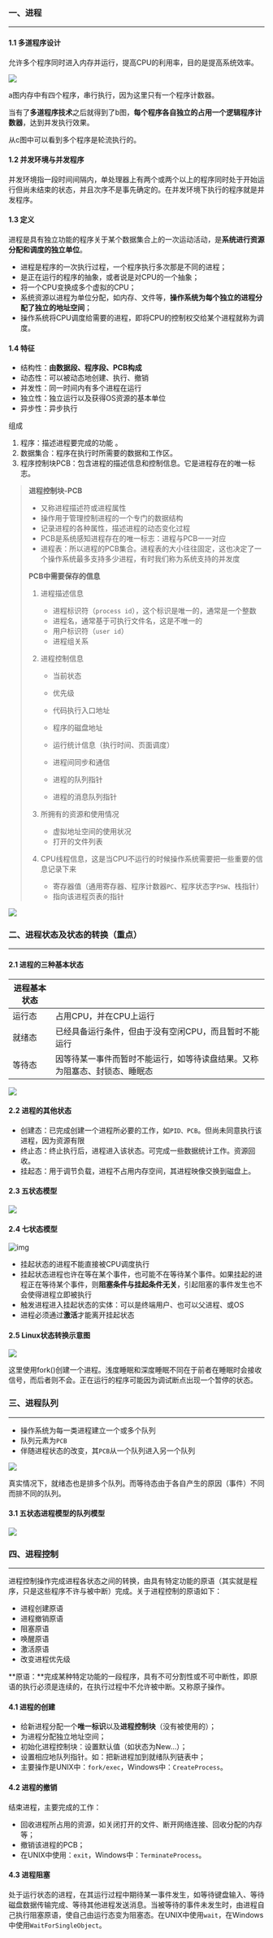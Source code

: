 ### 一、进程

---

#### 1.1 多道程序设计

允许多个程序同时进入内存并运行，提高CPU的利用率，目的是提高系统效率。

![](img/aHR0cHM6Ly9hc2sucWNsb3VkaW1nLmNvbS9odHRwLXNhdmUvMTc1MjMyOC9xbW1pYW9yb2phLnBuZw.png)

a图内存中有四个程序，串行执行，因为这里只有一个程序计数器。

当有了**多道程序技术**之后就得到了b图，**每个程序各自独立的占用一个逻辑程序计数器**，达到并发执行效果。

从c图中可以看到多个程序是轮流执行的。

#### 1.2 并发环境与并发程序

并发环境指一段时间间隔内，单处理器上有两个或两个以上的程序同时处于开始运行但尚未结束的状态，并且次序不是事先确定的。在并发环境下执行的程序就是并发程序。

#### 1.3 定义

进程是具有独立功能的程序关于某个数据集合上的一次运动活动，是**系统进行资源分配和调度的独立单位**。

- 进程是程序的一次执行过程，一个程序执行多次那是不同的进程；
- 是正在运行的程序的抽象，或者说是对CPU的一个抽象；
- 将一个CPU变换成多个虚拟的CPU；
- 系统资源以进程为单位分配，如内存、文件等，**操作系统为每个独立的进程分配了独立的地址空间**；
- 操作系统将CPU调度给需要的进程，即将CPU的控制权交给某个进程就称为调度。

#### 1.4 特征

- 结构性：**由数据段、程序段、PCB构成**
- 动态性：可以被动态地创建、执行、撤销
- 并发性：同一时间内有多个进程在运行
- 独立性：独立运行以及获得OS资源的基本单位
- 异步性：异步执行

组成 

1. 程序：描述进程要完成的功能 。
2. 数据集合：程序在执行时所需要的数据和工作区。 
3. 程序控制块PCB：包含进程的描述信息和控制信息。它是进程存在的唯一标志。

> **进程控制块-PCB**
>
> - 又称进程描述符或进程属性
> - 操作用于管理控制进程的一个专门的数据结构
> - 记录进程的各种属性，描述进程的动态变化过程
> - PCB是系统感知进程存在的唯一标志：进程与PCB一一对应
> - 进程表：所以进程的PCB集合。进程表的大小往往固定，这也决定了一个操作系统最多支持多少进程，有时我们称为系统支持的并发度
>
> **PCB中需要保存的信息**
>
> 1. 进程描述信息
>    - 进程标识符（`process id`），这个标识是唯一的，通常是一个整数
>    - 进程名，通常基于可执行文件名，这是不唯一的
>    - 用户标识符（`user id`）
>    - 进程组关系
>
> 2. 进程控制信息
>
>    - 当前状态
>
>    - 优先级
>
>    - 代码执行入口地址
>
>    - 程序的磁盘地址
>
>    - 运行统计信息（执行时间、页面调度）
>
>    - 进程间同步和通信
>
>    - 进程的队列指针
>
>    - 进程的消息队列指针
>
> 3. 所拥有的资源和使用情况
>    - 虚拟地址空间的使用状况
>    *   打开的文件列表
> 4. CPU线程信息，这是当CPU不运行的时候操作系统需要把一些重要的信息记录下来
>    - 寄存器值（通用寄存器、程序计数器`PC`、程序状态字`PSW`、栈指针）
>    - 指向该进程页表的指针

![](img/aHR0cHM6Ly9hc2sucWNsb3VkaW1nLmNvbS9odHRwLXNhdmUvMTc1MjMyOC9xNnF4a2hlbzlhLnBuZw.png)



### 二、进程状态及状态的转换（重点）

---

#### 2.1 进程的三种基本状态

| 进程基本状态 |                                                              |
| ------------ | ------------------------------------------------------------ |
| 运行态       | 占用CPU，并在CPU上运行                                       |
| 就绪态       | 已经具备运行条件，但由于没有空闲CPU，而且暂时不能运行        |
| 等待态       | 因等待某一事件而暂时不能运行，如等待读盘结果。又称为阻塞态、封锁态、睡眠态 |

![](img/aHR0cHM6Ly9hc2sucWNsb3VkaW1nLmNvbS9odHRwLXNhdmUvMTc1MjMyOC9xY3ljMzZ3M2JmLnBuZw.png)

#### 2.2 进程的其他状态

- 创建态：已完成创建一个进程所必要的工作，如`PID、PCB`。但尚未同意执行该进程，因为资源有限
- 终止态：终止执行后，进程进入该状态。可完成一些数据统计工作。资源回收。
- 挂起态：用于调节负载，进程不占用内存空间，其进程映像交换到磁盘上。

#### 2.3 五状态模型

![](img/aHR0cHM6Ly9hc2sucWNsb3VkaW1nLmNvbS9odHRwLXNhdmUvMTc1MjMyOC9xam0zdDJ0MWhxLnBuZw.png)

#### 2.4 七状态模型

![img](img/70)

- 挂起状态的进程不能直接被CPU调度执行
- 挂起状态进程也许在等在某个事件，也可能不在等待某个事件。如果挂起的进程正在等待某个事件，则**阻塞条件与挂起条件无关**，引起阻塞的事件发生也不会使得进程立即被执行
- 触发进程进入挂起状态的实体：可以是终端用户、也可以父进程、或OS
- 进程必须通过**激活**才能离开挂起状态

#### 2.5 Linux状态转换示意图

![](img/aHR0cHM6Ly9hc2sucWNsb3VkaW1nLmNvbS9odHRwLXNhdmUvMTc1MjMyOC95MTd0cWI1Z2VuLnBuZw.png)

这里使用fork()创建一个进程。浅度睡眠和深度睡眠不同在于前者在睡眠时会接收信号，而后者则不会。正在运行的程序可能因为调试断点出现一个暂停的状态。



### 三、进程队列

---

- 操作系统为每一类进程建立一个或多个队列
- 队列元素为`PCB`
- 伴随进程状态的改变，其`PCB`从一个队列进入另一个队列

![](img/aHR0cHM6Ly9hc2sucWNsb3VkaW1nLmNvbS9odHRwLXNhdmUvMTc1MjMyOC92MzhmZ3U2MjJlLnBuZw.png)

真实情况下，就绪态也是排多个队列。而等待态由于各自产生的原因（事件）不同而排不同的队列。

#### 3.1 五状态进程模型的队列模型

![](img/aHR0cHM6Ly9hc2sucWNsb3VkaW1nLmNvbS9odHRwLXNhdmUvMTc1MjMyOC94bnF4NDh1am84LnBuZw.png)



### 四、进程控制

---

进程控制操作完成进程各状态之间的转换，由具有特定功能的原语（其实就是程序，只是这些程序不许与被中断）完成。关于进程控制的原语如下：

- 进程创建原语
- 进程撤销原语
- 阻塞原语
- 唤醒原语
- 激活原语
- 改变进程优先级

**原语：**完成某种特定功能的一段程序，具有不可分割性或不可中断性，即原语的执行必须是连续的，在执行过程中不允许被中断。又称原子操作。

#### 4.1 进程的创建

- 给新进程分配一个**唯一标识**以及**进程控制块**（没有被使用的）；
- 为进程分配独立地址空间；
- 初始化进程控制块：设置默认值（如状态为New...）；
- 设置相应地队列指针。如：把新进程加到就绪队列链表中；
- 主要操作是UNIX中：`fork/exec`，Windows中：`CreateProcess`。

#### 4.2 进程的撤销

结束进程，主要完成的工作：

- 回收进程所占用的资源，如关闭打开的文件、断开网络连接、回收分配的内存等；
- 撤销该进程的PCB；
- 在UNIX中使用：`exit`，Windows中：`TerminateProcess`。

#### 4.3 进程阻塞

处于运行状态的进程，在其运行过程中期待某一事件发生，如等待键盘输入、等待磁盘数据传输完成、等待其他进程发送消息。当被等待的事件未发生时，由进程自己执行阻塞原语，使自己由运行态变为阻塞态。在UNIX中使用`wait`，在Windows中使用`WaitForSingleObject`。

































